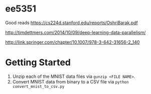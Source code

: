 # ee5351

Good reads
https://cs224d.stanford.edu/reports/OshriBarak.pdf

http://timdettmers.com/2014/10/09/deep-learning-data-parallelism/

http://link.springer.com/chapter/10.1007/978-3-642-31656-2_140


# Getting Started
1. Unzip each of the MNIST data files via `gunzip <FILE NAME>`.
2. Convert MNIST data from binary to a CSV file via `python convert_mnist_to_csv.py`

